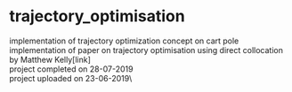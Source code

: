 # trajectory_optimisation
implementation of trajectory optimization concept on cart pole \
implementation of paper on trajectory optimisation using direct collocation by Matthew Kelly[link]\
project completed on 28-07-2019\
project uploaded on 23-06-2019\
